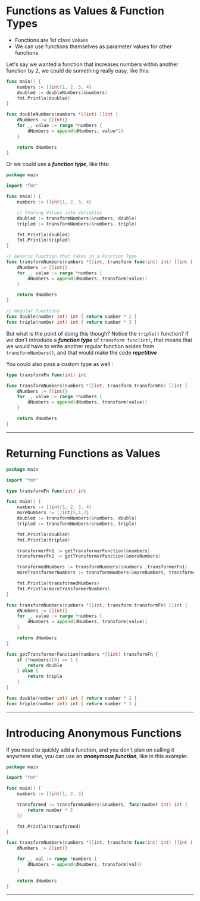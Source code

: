 # Functions as Values & Function Types

- Functions are 1st class values
- We can use functions themselves as parameter values for other functions

Let's say we wanted a function that increases numbers within another function by 2, we could do something really easy, like this:

```go
func main() {
	numbers := []int{1, 2, 3, 4}
	doubled := doubleNumbers(&numbers)
	fmt.Println(doubled)
}

func doubleNumbers(numbers *[]int) []int {
	dNumbers := []int{}
	for _, value := range *numbers {
		dNumbers = append(dNumbers, value*2)
	}

	return dNumbers
}
```

Or we could use a **_function type_**, like this:

```go
package main

import "fmt"

func main() {
	numbers := []int{1, 2, 3, 4}

	// Storing Values into Variables
	doubled := transformNumbers(&numbers, double)
	tripled := transformNumbers(&numbers, triple)

	fmt.Println(doubled)
	fmt.Println(tripled)
}

// Generic Function that takes in a Function Type
func transformNumbers(numbers *[]int, transform func(int) int) []int {
	dNumbers := []int{}
	for _, value := range *numbers {
		dNumbers = append(dNumbers, transform(value))
	}

	return dNumbers
}

// Regular Functions
func double(number int) int { return number * 2 }
func triple(number int) int { return number * 3 }
```

But what is the point of doing this though? Notice the `triple()` function? If we don't introduce a **_function type_** of `transform func(int)`, that means that we would have to write another regular function asides from `transformNumbers()`, and that would make the code **_repetitive_**

You could also pass a custom type as well :

```go
type transformFn func(int) int

func transformNumbers(numbers *[]int, transform transformFn) []int {
	dNumbers := []int{}
	for _, value := range *numbers {
		dNumbers = append(dNumbers, transform(value))
	}

	return dNumbers
}
```

---

# Returning Functions as Values

```go
package main

import "fmt"

type transformFn func(int) int

func main() {
	numbers := []int{1, 2, 3, 4}
	moreNumbers := []int{5,1,2}
	doubled := transformNumbers(&numbers, double)
	tripled := transformNumbers(&numbers, triple)

	fmt.Println(doubled)
	fmt.Println(tripled)

	transformerFn1 := getTransformerFunction(&numbers)
	transformerFn2 := getTransformerFunction(&moreNumbers)

	transformedNumbers := transformNumbers(&numbers ,transformerFn1)
	moreTransformerNumbers := transformNumbers(&moreNumbers, transformerFn2)

	fmt.Println(transformedNumbers)
	fmt.Println(moreTransformerNumbers)
}

func transformNumbers(numbers *[]int, transform transformFn) []int {
	dNumbers := []int{}
	for _, value := range *numbers {
		dNumbers = append(dNumbers, transform(value))
	}

	return dNumbers
}

func getTransformerFunction(numbers *[]int) transformFn {
	if (*numbers)[0] == 1 {
		return double
	} else {
		return triple
	}
}

func double(number int) int { return number * 2 }
func triple(number int) int { return number * 3 }
```

---

# Introducing Anonymous Functions

If you need to quickly add a function, and you don't plan on calling it anywhere else, you can use an **_anonymous function_**, like in this example:

```go
package main

import "fmt"

func main() {
	numbers := []int{1, 2, 3}

	transformed := transformNumbers(&numbers, func(number int) int {
		return number * 2
	})

	fmt.Println(transformed)
}

func transformNumbers(numbers *[]int, transform func(int) int) []int {
	dNumbers := []int{}

	for _, val := range *numbers {
		dNumbers = append(dNumbers, transform(val))
	}

	return dNumbers
}
```

---
